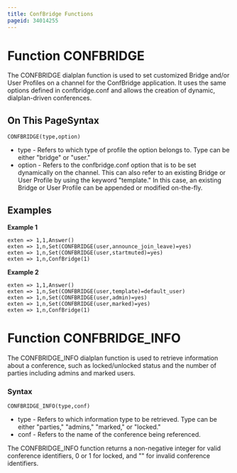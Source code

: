 ```yaml
---
title: ConfBridge Functions
pageid: 34014255
---
```


Function CONFBRIDGE
===================

The CONFBRIDGE dialplan function is used to set customized Bridge and/or User Profiles on a channel for the ConfBridge application. It uses the same options defined in confbridge.conf and allows the creation of dynamic, dialplan-driven conferences.



On This PageSyntax
------

```
CONFBRIDGE(type,option)

```

* type - Refers to which type of profile the option belongs to. Type can be either "bridge" or "user."
* option - Refers to the confbridge.conf option that is to be set dynamically on the channel. This can also refer to an existing Bridge or User Profile by using the keyword "template." In this case, an existing Bridge or User Profile can be appended or modified on-the-fly.

Examples
--------

**Example 1**  

```
exten => 1,1,Answer()
exten => 1,n,Set(CONFBRIDGE(user,announce_join_leave)=yes)
exten => 1,n,Set(CONFBRIDGE(user,startmuted)=yes)
exten => 1,n,ConfBridge(1)

```

**Example 2**  

```
exten => 1,1,Answer()
exten => 1,n,Set(CONFBRIDGE(user,template)=default_user)
exten => 1,n,Set(CONFBRIDGE(user,admin)=yes)
exten => 1,n,Set(CONFBRIDGE(user,marked)=yes)
exten => 1,n,ConfBridge(1)

```

Function CONFBRIDGE_INFO
=========================

The CONFBRIDGE_INFO dialplan function is used to retrieve information about a conference, such as locked/unlocked status and the number of parties including admins and marked users.

### Syntax

```
CONFBRIDGE_INFO(type,conf)

```

* type - Refers to which information type to be retrieved. Type can be either "parties," "admins," "marked," or "locked."
* conf - Refers to the name of the conference being referenced.

The CONFBRIDGE_INFO function returns a non-negative integer for valid conference identifiers, 0 or 1 for locked, and "" for invalid conference identifiers.

